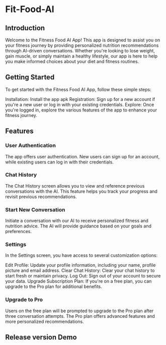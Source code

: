 # Fit-Food-AI

## Introduction

Welcome to the Fitness Food AI App! This app is designed to assist you on your fitness journey by providing personalized nutrition recommendations through AI-driven conversations. Whether you're looking to lose weight, gain muscle, or simply maintain a healthy lifestyle, our app is here to help you make informed choices about your diet and fitness routines.

## Getting Started

To get started with the Fitness Food AI App, follow these simple steps:

Installation: Install the app apk
Registration: Sign up for a new account if you're a new user or log in with your existing credentials.
Explore: Once you're logged in, explore the various features of the app to enhance your fitness journey.

## Features

### User Authentication
The app offers user authentication. New users can sign up for an account, while existing users can log in with their credentials.

### Chat History
The Chat History screen allows you to view and reference previous conversations with the AI. This feature helps you track your progress and revisit previous recommendations.

### Start New Conversation

Initiate a conversation with our AI to receive personalized fitness and nutrition advice. The AI will provide guidance based on your goals and preferences.

### Settings
In the Settings screen, you have access to several customization options:

Edit Profile: Update your profile information, including your name, profile picture and email address.
Clear Chat History: Clear your chat history to start fresh or maintain privacy.
Log Out: Sign out of your account to secure your data.
Upgrade Subscription Plan: If you're on a free plan, you can upgrade to the Pro plan for additional benefits.

### Upgrade to Pro
Users on the free plan will be prompted to upgrade to the Pro plan after three conversation attempts. The Pro plan offers advanced features and more personalized recommendations.

## Release version Demo
